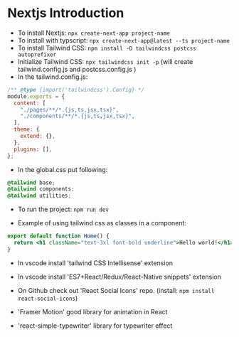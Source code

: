 # Nextjs Introduction

- To install Nextjs: `npx create-next-app project-name`
- To install with typscript: `npx create-next-app@latest --ts project-name`
- To install Tailwind CSS: `npm install -D tailwindcss postcss autoprefixer`
- Initialize Tailwind CSS: `npx tailwindcss init -p` (will create tailwind.config.js and postcss.config.js )
- In the tailwind.config.js:

```js
/** @type {import('tailwindcss').Config} */
module.exports = {
  content: [
    "./pages/**/*.{js,ts,jsx,tsx}",
    "./components/**/*.{js,ts,jsx,tsx}",
  ],
  theme: {
    extend: {},
  },
  plugins: [],
};
```

- In the global.css put following:

```css
@tailwind base;
@tailwind components;
@tailwind utilities;
```

- To run the project: `npm run dev`

- Example of using tailwind css as classes in a component:

```jsx
export default function Home() {
  return <h1 className="text-3xl font-bold underline">Hello world!</h1>;
}
```

- In vscode install 'tailwind CSS Intellisense' extension
- In vscode install 'ES7+React/Redux/React-Native snippets' extension

- On Github check out 'React Social Icons' repo. (install: `npm install react-social-icons`)
- 'Framer Motion' good library for animation in React
- 'react-simple-typewriter' library for typewriter effect
